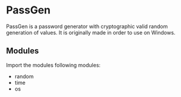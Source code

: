 # PassGen

PassGen is a password generator with cryptographic valid random generation of values. It is originally made in order to use on Windows.

## Modules
Import the modules following modules: <br>
- random
- time
- os
